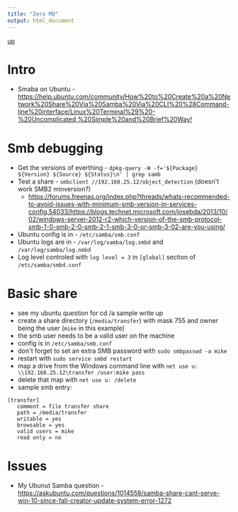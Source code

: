 ```yaml
---
title: "Zero MQ"
output: html_document
---
```

[up](https://mikewise2718.github.io/markdowndocs/)

# Intro
* Smaba on Ubuntu - <https://help.ubuntu.com/community/How%20to%20Create%20a%20Network%20Share%20Via%20Samba%20Via%20CLI%20%28Command-line%20interface/Linux%20Terminal%29%20-%20Uncomplicated,%20Simple%20and%20Brief%20Way!>

# Smb debugging
* Get the versions of everthing - `dpkg-query -W -f='${Package} ${Version} ${Source} ${Status}\n' | grep samb`
* Test a share - `smbclient //192.168.25.12/object_detection` (doesn't work SMB2 minversion?)
    - <https://forums.freenas.org/index.php?threads/whats-recommended-to-avoid-issues-with-minimum-smb-version-in-services-config.54033/https://blogs.technet.microsoft.com/josebda/2013/10/02/windows-server-2012-r2-which-version-of-the-smb-protocol-smb-1-0-smb-2-0-smb-2-1-smb-3-0-or-smb-3-02-are-you-using/>
* Ubuntu config is in - `/etc/samba/smb.conf` 
* Ubuntu logs are in - `/var/log/samba/log.smbd` and `/var/log/samba/log.nmbd` 
* Log level controled with `log level = 3` in `[global]` section of `/etc/samba/smbd.conf`

# Basic share
* see my ubuntu question for cd /a sample write up
* create a share directory (`/media/transfer`) with mask 755 and owner being the user (`mike` in this example)
* the smb user needs to be a valid user on the machine
* config is in `/etc/samba/smb.conf`
* don't forget to set an extra SMB password with `sudo smbpasswd -a mike`
* restart with `sudo service smbd restart`
* map a drive from the Windows command line with `net use u: \\192.168.25.12\transfer /user:mike pass`
* delete that map with `net use u: /delete`
* sample smb entry:
```
[transfer]
   comment = file transfer share
   path = /media/transfer
   writable = yes
   browsable = yes
   valid users = mike
   read only = no
```

# Issues
* My Ubunut Samba question - <https://askubuntu.com/questions/1014558/samba-share-cant-serve-win-10-since-fall-creator-update-system-error-1272>

